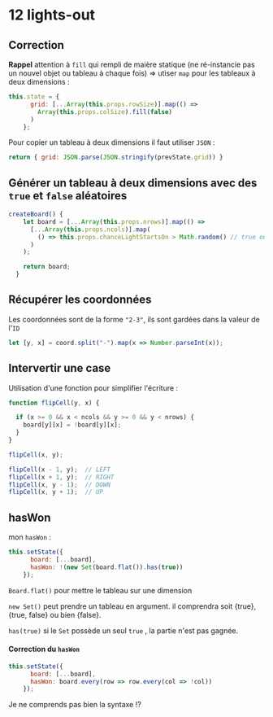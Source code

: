 # 12 lights-out

## Correction

**Rappel** attention à `fill` qui rempli de maière statique (ne ré-instancie pas un nouvel objet ou tableau à chaque fois) => utiser `map` pour les tableaux à deux dimensions :

```jsx
this.state = {
      grid: [...Array(this.props.rowSize)].map(() =>
        Array(this.props.colSize).fill(false)
      )
    };
```

Pour copier un tableau à deux dimensions il faut utiliser `JSON` :

```jsx
return { grid: JSON.parse(JSON.stringify(prevState.grid)) }
```

## Générer un tableau à deux dimensions avec des `true` et `false` aléatoires

```jsx
createBoard() {
    let board = [...Array(this.props.nrows)].map(() =>
      [...Array(this.props.ncols)].map(
        () => this.props.chanceLightStartsOn > Math.random() // true ou false
      )
    );

    return board;
  }
```

## Récupérer les coordonnées

Les coordonnées sont de la forme `"2-3"`, ils sont gardées dans la valeur de l'`ID` 

```jsx
let [y, x] = coord.split("-").map(x => Number.parseInt(x));
```

## Intervertir une case

Utilisation d'une fonction pour simplifier l'écriture :

```jsx
function flipCell(y, x) {

  if (x >= 0 && x < ncols && y >= 0 && y < nrows) {
    board[y][x] = !board[y][x];
  }
}

flipCell(x, y);

flipCell(x - 1, y);  // LEFT
flipCell(x + 1, y);  // RIGHT
flipCell(x, y - 1);  // DOWN
flipCell(x, y + 1);  // UP
```

## hasWon

mon `hasWon` :

```jsx
this.setState({
      board: [...board],
      hasWon: !(new Set(board.flat()).has(true))
    });
```

`Board.flat()` pour mettre le tableau sur une dimension

`new Set()` peut prendre un tableau en argument. il comprendra soit {true}, {true, false} ou bien {false}.

`has(true)` si le `Set` possède un seul `true` , la partie n'est pas gagnée.

#### Correction du `hasWon`

```jsx
this.setState({
      board: [...board],
      hasWon: board.every(row => row.every(col => !col))
    });
```

Je ne comprends pas bien la syntaxe !?

